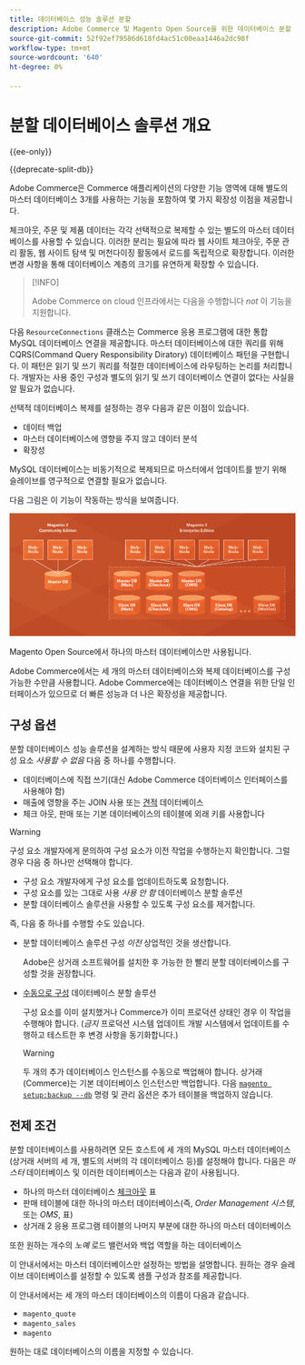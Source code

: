```yaml
---
title: 데이터베이스 성능 솔루션 분할
description: Adobe Commerce 및 Magento Open Source을 위한 데이터베이스 분할 솔루션에 대해 읽어 보십시오.
source-git-commit: 52f92ef79586d618fd4ac51c00eaa1446a2dc98f
workflow-type: tm+mt
source-wordcount: '640'
ht-degree: 0%

---
```



# 분할 데이터베이스 솔루션 개요

{{ee-only}}

{{deprecate-split-db}}

Adobe Commerce은 Commerce 애플리케이션의 다양한 기능 영역에 대해 별도의 마스터 데이터베이스 3개를 사용하는 기능을 포함하여 몇 가지 확장성 이점을 제공합니다.

체크아웃, 주문 및 제품 데이터는 각각 선택적으로 복제할 수 있는 별도의 마스터 데이터베이스를 사용할 수 있습니다. 이러한 분리는 필요에 따라 웹 사이트 체크아웃, 주문 관리 활동, 웹 사이트 탐색 및 머천다이징 활동에서 로드를 독립적으로 확장합니다. 이러한 변경 사항을 통해 데이터베이스 계층의 크기를 유연하게 확장할 수 있습니다.

>[!INFO]
>
>Adobe Commerce on cloud 인프라에서는 다음을 수행합니다 _not_ 이 기능을 지원합니다.

다음 `ResourceConnections` 클래스는 Commerce 응용 프로그램에 대한 통합 MySQL 데이터베이스 연결을 제공합니다. 마스터 데이터베이스에 대한 쿼리를 위해 CQRS(Command Query Responsibility Diratory) 데이터베이스 패턴을 구현합니다. 이 패턴은 읽기 및 쓰기 쿼리를 적절한 데이터베이스에 라우팅하는 논리를 처리합니다. 개발자는 사용 중인 구성과 별도의 읽기 및 쓰기 데이터베이스 연결이 없다는 사실을 알 필요가 없습니다.

선택적 데이터베이스 복제를 설정하는 경우 다음과 같은 이점이 있습니다.

- 데이터 백업
- 마스터 데이터베이스에 영향을 주지 않고 데이터 분석
- 확장성

MySQL 데이터베이스는 비동기적으로 복제되므로 마스터에서 업데이트를 받기 위해 슬레이브를 영구적으로 연결할 필요가 없습니다.

다음 그림은 이 기능이 작동하는 방식을 보여줍니다.

![Adobe Commerce에서는 다른 데이터베이스를 사용하여 테이블을 저장합니다](../../assets/configuration/split-db-diagram-ee.png)

Magento Open Source에서 하나의 마스터 데이터베이스만 사용됩니다.

Adobe Commerce에서는 세 개의 마스터 데이터베이스와 복제 데이터베이스를 구성 가능한 수만큼 사용합니다. Adobe Commerce에는 데이터베이스 연결을 위한 단일 인터페이스가 있으므로 더 빠른 성능과 더 나은 확장성을 제공합니다.

## 구성 옵션

분할 데이터베이스 성능 솔루션을 설계하는 방식 때문에 사용자 지정 코드와 설치된 구성 요소 _사용할 수 없음_ 다음 중 하나를 수행합니다.

- 데이터베이스에 직접 쓰기(대신 Adobe Commerce 데이터베이스 인터페이스를 사용해야 함)
- 매출에 영향을 주는 JOIN 사용 또는 [견적](https://glossary.magento.com/quote) 데이터베이스
- 체크 아웃, 판매 또는 기본 데이터베이스의 테이블에 외래 키를 사용합니다

>[!WARNING]
>
>구성 요소 개발자에게 문의하여 구성 요소가 이전 작업을 수행하는지 확인합니다. 그럴 경우 다음 중 하나만 선택해야 합니다.
>
>- 구성 요소 개발자에게 구성 요소를 업데이트하도록 요청합니다.
>- 구성 요소를 있는 그대로 사용 _사용 안 함_ 데이터베이스 분할 솔루션
>- 분할 데이터베이스 솔루션을 사용할 수 있도록 구성 요소를 제거합니다.


즉, 다음 중 하나를 수행할 수도 있습니다.

- 분할 데이터베이스 솔루션 구성 _이전_ 상업적인 것을 생산합니다.

   Adobe은 상거래 소프트웨어를 설치한 후 가능한 한 빨리 분할 데이터베이스를 구성할 것을 권장합니다.

- [수동으로 구성](multi-master-manual.md) 데이터베이스 분할 솔루션

   구성 요소를 이미 설치했거나 Commerce가 이미 프로덕션 상태인 경우 이 작업을 수행해야 합니다. (_금지_ 프로덕션 시스템 업데이트 개발 시스템에서 업데이트를 수행하고 테스트한 후 변경 사항을 동기화합니다.)

   >[!WARNING]
   >
   >두 개의 추가 데이터베이스 인스턴스를 수동으로 백업해야 합니다. 상거래(Commerce)는 기본 데이터베이스 인스턴스만 백업합니다. 다음 [`magento setup:backup --db`](https://devdocs.magento.com/guides/v2.4/install-gde/install/cli/install-cli-backup.html) 명령 및 관리 옵션은 추가 테이블을 백업하지 않습니다.

## 전제 조건

분할 데이터베이스를 사용하려면 모든 호스트에 세 개의 MySQL 마스터 데이터베이스(상거래 서버의 세 개, 별도의 서버의 각 데이터베이스 등)를 설정해야 합니다. 다음은 _마스터_ 데이터베이스 및 이러한 데이터베이스는 다음과 같이 사용됩니다.

- 하나의 마스터 데이터베이스 [체크아웃](https://glossary.magento.com/checkout) 표
- 판매 테이블에 대한 하나의 마스터 데이터베이스(즉, _Order Management 시스템_, 또는 _OMS_, 표)
- 상거래 2 응용 프로그램 테이블의 나머지 부분에 대한 하나의 마스터 데이터베이스

또한 원하는 개수의 _노예_ 로드 밸런서와 백업 역할을 하는 데이터베이스

이 안내서에서는 마스터 데이터베이스만 설정하는 방법을 설명합니다. 원하는 경우 슬레이브 데이터베이스를 설정할 수 있도록 샘플 구성과 참조를 제공합니다.

이 안내서에서는 세 개의 마스터 데이터베이스의 이름이 다음과 같습니다.

- `magento_quote`
- `magento_sales`
- `magento`

원하는 대로 데이터베이스의 이름을 지정할 수 있습니다.
